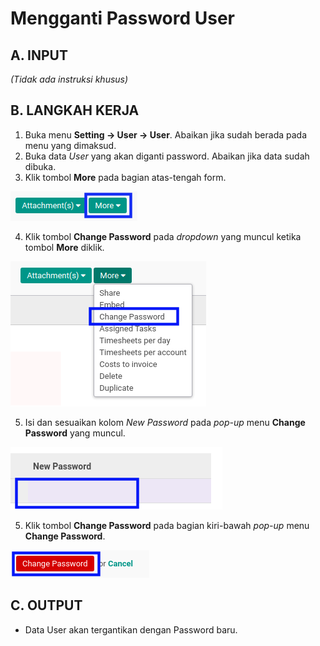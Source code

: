 # Mengganti Password User

## A. INPUT

*(Tidak ada instruksi khusus)*

## B. LANGKAH KERJA

1. Buka menu **Setting -> User -> User**. Abaikan jika sudah berada pada menu yang dimaksud.
2. Buka data *User* yang akan diganti password. Abaikan jika data sudah dibuka.
3. Klik tombol **More** pada bagian atas-tengah form.

![](../../img/user/tombol-more.png)

4. Klik tombol **Change Password** pada *dropdown* yang muncul ketika tombol **More** diklik.

![](../../img/user/tombol-change-password.png)

5. Isi dan sesuaikan kolom *New Password* pada *pop-up* menu **Change Password** yang muncul.

![](../../img/user/kolom-new-password.png)

5. Klik tombol **Change Password** pada bagian kiri-bawah *pop-up* menu **Change Password**.

![](../../img/user/tombol-konfirmasi-change-password.png)

## C. OUTPUT

* Data User akan tergantikan dengan Password baru.
